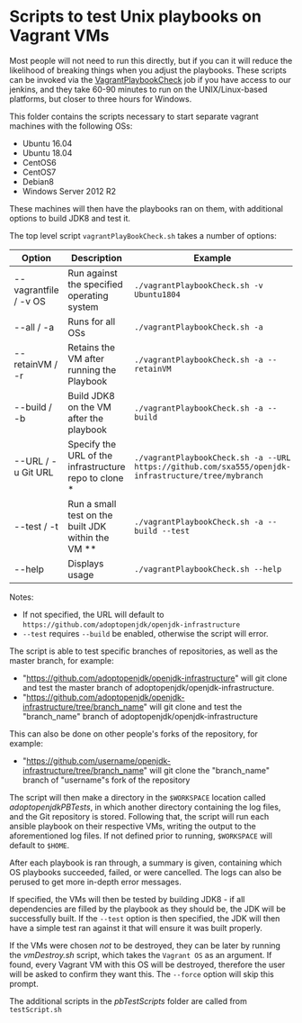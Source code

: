 # Scripts to test Unix playbooks on Vagrant VMs

Most people will not need to run this directly, but if you can it will
reduce the likelihood of breaking things when you adjust the playbooks.
These scripts can be invoked via the
[VagrantPlaybookCheck](https://ci.adoptopenjdk.net/view/work%20in%20progress/job/VagrantPlaybookCheck/)
job if you have access to our jenkins, and they take 60-90 minutes to run
on the UNIX/Linux-based platforms, but closer to three hours for Windows.

This folder contains the scripts necessary to start separate vagrant machines with the following OSs:

* Ubuntu 16.04
* Ubuntu 18.04
* CentOS6
* CentOS7
* Debian8
* Windows Server 2012 R2

These machines will then have the playbooks ran on them, with additional options to build JDK8 and test it.

The top level script `vagrantPlayBookCheck.sh` takes a number of options:

| Option               | Description                                           | Example                                                                                 |
|----------------------|-------------------------------------------------------|-----------------------------------------------------------------------------------------|
| --vagrantfile / -v OS| Run against the specified operating system            | `./vagrantPlaybookCheck.sh -v Ubuntu1804`                                                   |
| --all / -a           | Runs for all OSs                                      | `./vagrantPlaybookCheck.sh -a`                                                              |
| --retainVM / -r      | Retains the VM after running the Playbook             | `./vagrantPlaybookCheck.sh -a --retainVM`                                                   |
| --build / -b         | Build JDK8 on the VM after the playbook               | `./vagrantPlaybookCheck.sh -a --build`                                                      |
| --URL / -u Git URL   | Specify the URL of the infrastructure repo to clone * | `./vagrantPlaybookCheck.sh -a --URL https://github.com/sxa555/openjdk-infrastructure/tree/mybranch` |
| --test / -t          | Run a small test on the built JDK within the VM **    | `./vagrantPlaybookCheck.sh -a --build --test`                                               |
| --help               | Displays usage                                        | `./vagrantPlaybookCheck.sh --help`                                                          |

Notes:
 - If not specified, the URL will default to `https://github.com/adoptopenjdk/openjdk-infrastructure`
 - `--test` requires `--build` be enabled, otherwise the script will error.

The script is able to test specific branches of repositories, as well as the master branch, for example:
* "https://github.com/adoptopenjdk/openjdk-infrastructure" will git clone and test the master branch of adoptopenjdk/openjdk-infrastructure.
* "https://github.com/adoptopenjdk/openjdk-infrastructure/tree/branch_name" will git clone and test the "branch_name" branch of adoptopenjdk/openjdk-infrastructure

This can also be done on other people's forks of the repository, for example:
* "https://github.com/username/openjdk-infrastructure/tree/branch_name" will git clone the "branch_name" branch of "username"s fork of the repository 

The script will then make a directory in the `$WORKSPACE` location called _adoptopenjdkPBTests_, in which another directory containing the log files, and the Git repository is stored. Following that, the script will run each ansible playbook on their respective VMs, writing the output to the aforementioned log files. If not defined prior to running, `$WORKSPACE` will default to `$HOME`. 

After each playbook is ran through, a summary is given, containing which OS playbooks succeeded, failed, or were cancelled. The logs can also be perused to get more in-depth error messages.

If specified, the VMs will then be tested by building JDK8 - if all dependencies are filled by the playbook as they should be, the JDK will be successfully built. If the `--test` option is then specified, the JDK will then have a simple test ran against it that will ensure it was built properly.

If the VMs were chosen *not* to be destroyed, they can be later by running the _vmDestroy.sh_ script, which takes the `Vagrant OS` as an argument. If found, every Vagrant VM with this OS will be destroyed, therefore the user will be asked to confirm they want this. The `--force` option will skip this prompt.

The additional scripts in the _pbTestScripts_ folder are called from `testScript.sh`
